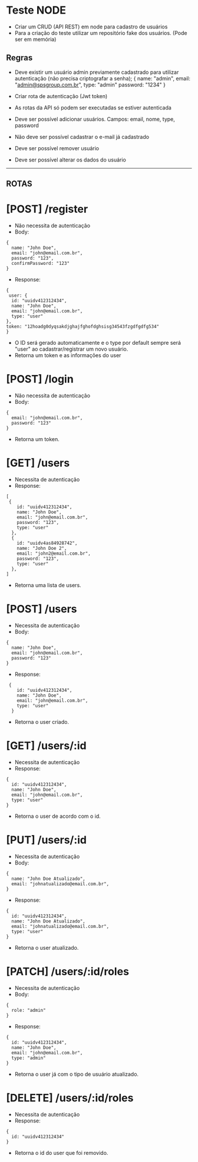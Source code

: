 # Teste NODE

- Criar um CRUD (API REST) em node para cadastro de usuários
- Para a criação do teste utilizar um repositório fake dos usuários. (Pode ser em memória)

## Regras

- Deve existir um usuário admin previamente cadastrado para utilizar autenticação (não precisa criptografar a senha);
  {
    name: "admin",
    email: "admin@spsgroup.com.br",
    type: "admin"
    password: "1234"
  }

- Criar rota de autenticação (Jwt token)
- As rotas da API só podem ser executadas se estiver autenticada
- Deve ser possível adicionar usuários. Campos: email, nome, type, password
- Não deve ser possível cadastrar o e-mail já cadastrado
- Deve ser possível remover usuário
- Deve ser possível alterar os dados do usuário

----------------------------------
ROTAS
----------------------------------
# [POST] /register
-  Não necessita de autenticação
-  Body:
  ```
  {
    name: "John Doe",
    email: "john@email.com.br",
    password: "123",
    confirmPassword: "123"
  }
```
-  Response:
  ```
{
   user: {
    id: "uuidv412312434",
    name: "John Doe",
    email: "john@email.com.br",
    type: "user"
  },
  token: "12hoadg0dyqsakdjghajfghofdghsisg34543fzgdfgdfg534"
}
```
* O ID será gerado automaticamente e o type por default sempre será "user" ao cadastrar/registrar um novo usuário.
* Retorna um token e as informações do user


# [POST] /login
-  Não necessita de autenticação
-  Body:
  ```
  {
    email: "john@email.com.br",
    password: "123"
  }
```
* Retorna um token.


# [GET] /users
-  Necessita de autenticação
-  Response:
  ```
  [
   {
      id: "uuidv412312434",
      name: "John Doe",
      email: "john@email.com.br",
      password: "123",
      type: "user"
    },
    {
      id: "uuidv4as84928742",
      name: "John Doe 2",
      email: "john2@email.com.br",
      password: "123",
      type: "user"
    },
  ]
```
* Retorna uma lista de users.


# [POST] /users
-  Necessita de autenticação
-  Body:
  ```
  {
    name: "John Doe",
    email: "john@email.com.br",
    password: "123"
  }
```
-  Response:
```
 {
    id: "uuidv412312434",
    name: "John Doe",
    email: "john@email.com.br",
    type: "user"
  }
```
* Retorna o user criado.


# [GET] /users/:id
-  Necessita de autenticação
-  Response:
  ```
 {
    id: "uuidv412312434",
    name: "John Doe",
    email: "john@email.com.br",
    type: "user"
  }
```
* Retorna o user de acordo com o id.



# [PUT] /users/:id
-  Necessita de autenticação
-  Body:
  ```
  {
    name: "John Doe Atualizado",
    email: "johnatualizado@email.com.br",
  }
```
-  Response:
  ```
 {
    id: "uuidv412312434",
    name: "John Doe Atualizado",
    email: "johnatualizado@email.com.br",
    type: "user"
  }
```
* Retorna o user atualizado.



# [PATCH] /users/:id/roles
-  Necessita de autenticação
-  Body:
  ```
  {
    role: "admin"
  }
```
-  Response:
  ```
 {
    id: "uuidv412312434",
    name: "John Doe",
    email: "john@email.com.br",
    type: "admin"
  }
```
* Retorna o user já com o tipo de usuário atualizado.



# [DELETE] /users/:id/roles
-  Necessita de autenticação
-  Response:
  ```
 {
    id: "uuidv412312434"
  }
```
* Retorna o id do user que foi removido.
